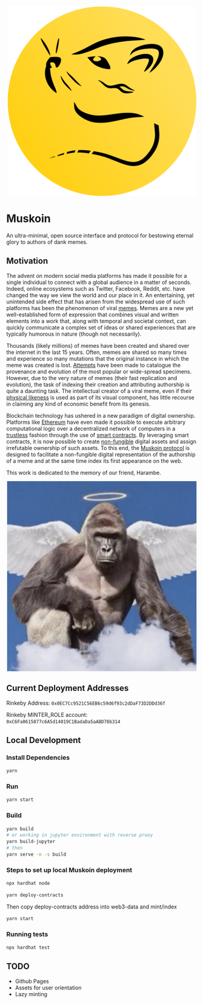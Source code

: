 <p align="center">
  <img src="https://github.com/muskoin/muskoin/blob/main/src/assets/svg/logo_coin_black.svg" width="500">
</p>

# Muskoin

An ultra-minimal, open source interface and protocol for bestowing eternal glory to authors of dank memes. 

## Motivation

The advent on modern social media platforms has made it possible for a single individual to connect with a global audience in a matter of seconds. Indeed, online ecosystems 
such as Twitter, Facebook, Reddit, etc. have changed the way we view the world and our place in it. An entertaining, yet unintended side effect that has arisen from 
the widespread use of such platforms has been the phenomenon of viral [memes](https://en.wikipedia.org/wiki/Meme). Memes are a new yet well-established form of expression 
that combines visual and written elements into a work that, along with temporal and societal context, can quickly communicate a complex set of ideas or shared experiences that 
are typically humorous in nature (though not necessarily). 

Thousands (likely millions) of memes have been created and shared over the internet in the last 15 years. Often, memes are shared so many times and experience so many mutations
that the original instance in which the meme was created is lost. [Attempts](https://knowyourmeme.com/ ) have been made to catalogue the provenance and evolution of the most popular or wide-spread specimens. However, due to the very nature of memes (their fast replication and evolution), the task of indexing their creation and attributing authorship is quite a daunting task. The intellectual creator of a viral meme, even if their [physical likeness](https://en.wikipedia.org/wiki/Bad_Luck_Brian) is used as 
part of its visual component, has little recourse in claiming any kind of economic benefit from its genesis. 

Blockchain technology has ushered in a new paradigm of digital ownership. Platforms like [Ethereum](https://ethereum.org/en/) have even made it possible 
to execute arbitrary computational logic over a decentralized network of computers in a 
[trustless](https://www.nananke.com/single-post/2018/08/07/zero-trust-vs-trustless-systems) fashion through the use of 
[smart contracts](https://en.wikipedia.org/wiki/Smart_contract). By leveraging smart contracts, it is now possible to create 
[non-fungible](https://www.investopedia.com/terms/f/fungibility.asp) digital assets and assign irrefutable ownership of such assets. To this end, the 
[Muskoin protocol](https://muskoin.app) is designed to facilitate a non-fungible digital representation of the authorship of a meme and at the same 
time index its first appearance on the web.

This work is dedicated to the memory of our friend, Harambe. 

<p align="center">
  <img src="./harambe.jpg" width="500">
</p>

## Current Deployment Addresses

Rinkeby Address: `0x0EC7Cc9521C56EB6c59d6f93c2dDaF73D2DDd36f`

Rinkeby MINTER_ROLE account: `0xC6Fa0615877c6A5d14019C1BadaDa5aABD78b314`

## Local Development

### Install Dependencies

```bash
yarn
```

### Run

```bash
yarn start
```

### Build

```bash
yarn build
# or working in jupyter environment with reverse proxy
yarn build-jupyter
# then
yarn serve -n -s build
```

###  Steps to set up local Muskoin deployment

```bash
npx hardhat node
```

```bash
yarn deploy-contracts
```

Then copy deploy-contracts address into web3-data and mint/index

```bash
yarn start
```

### Running tests

```bash
npx hardhat test
```

## TODO
- Github Pages
- Assets for user orientation
- Lazy minting
